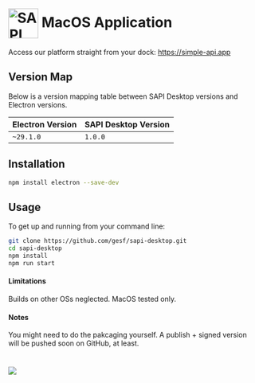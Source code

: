 # <img src="http://simple-api.app/assets/logo.png" width="60px" align="center" alt="SAPI icon"> MacOS Application

Access our platform straight from your dock: https://simple-api.app

## Version Map

Below is a version mapping table between SAPI Desktop versions and Electron versions.

| Electron Version | SAPI Desktop Version |
|------------------|----------------------|
| `~29.1.0`        | `1.0.0`              |

## Installation

```sh
npm install electron --save-dev
```

## Usage

To get up and running from your command line:

```sh
git clone https://github.com/gesf/sapi-desktop.git
cd sapi-desktop
npm install
npm run start
```

#### Limitations

Builds on other OSs neglected. MacOS tested only.

#### Notes

You might need to do the pakcaging yourself.
A publish + signed version will be pushed soon on GitHub, at least.

# <img src="https://simple-api.app/assets/sapi-dock.png" align="center">
